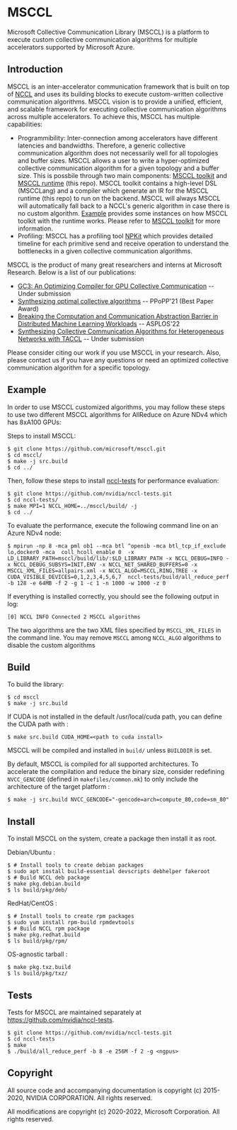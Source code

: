 # MSCCL

Microsoft Collective Communication Library (MSCCL) is a platform to execute custom collective communication algorithms for multiple accelerators supported by Microsoft Azure.

## Introduction

MSCCL is an inter-accelerator communication framework that is built on top of [NCCL](https://github.com/nvidia/nccl) and uses its building blocks to execute custom-written collective communication algorithms. MSCCL vision is to provide a unified, efficient, and scalable framework for executing collective communication algorithms across multiple accelerators. To achieve this, MSCCL has multiple capabilities:

- Programmibility: Inter-connection among accelerators have different latencies and bandwidths. Therefore, a generic collective communication algorithm does not necessarily well for all topologies and buffer sizes. MSCCL allows a user to write a hyper-optimized collective communication algorithm for a given topology and a buffer size. This is possbile through two main components: [MSCCL toolkit](https://github.com/microsoft/msccl-tools) and [MSCCL runtime](https://github.com/microsoft/msccl) (this repo). MSCCL toolkit contains a high-level DSL (MSCCLang) and a compiler which generate an IR for the MSCCL runtime (this repo) to run on the backend. MSCCL will always MSCCL will automatically fall back to a NCCL's generic algorithm in case there is no custom algorithm. [Example](#Example) provides some instances on how MSCCL toolkit with the runtime works. Please refer to [MSCCL toolkit](https://github.com/microsoft/msccl-tools) for more information.
- Profiling: MSCCL has a profiling tool [NPKit](https://github.com/microsoft/npkit) which provides detailed timeline for each primitive send and receive operation to understand the bottlenecks in a given collective communication algorithms.

MSCCL is the product of many great researchers and interns at Microsoft Research. Below is a list of our publications:

- [GC3: An Optimizing Compiler for GPU Collective Communication](https://arxiv.org/abs/2201.11840) -- Under submission
- [Synthesizing optimal collective algorithms](https://dl.acm.org/doi/10.1145/3437801.3441620) -- PPoPP'21 (Best Paper Award)
- [Breaking the Computation and Communication Abstraction Barrier in Distributed Machine Learning Workloads](https://arxiv.org/abs/2105.05720) -- ASPLOS'22
- [Synthesizing Collective Communication Algorithms for Heterogeneous Networks with TACCL](https://arxiv.org/abs/2111.04867) -- Under submission

Please consider citing our work if you use MSCCL in your research. Also, please contact us if you have any questions or need an optimized collective communication algorithm for a specific topology.

## Example

In order to use MSCCL customized algorithms, you may follow these steps to use two different MSCCL algorithms for AllReduce on Azure NDv4 which has 8xA100 GPUs:

Steps to install MSCCL:

```shell
$ git clone https://github.com/microsoft/msccl.git
$ cd msccl/
$ make -j src.build
$ cd ../
```

Then, follow these steps to install [nccl-tests](https://github.com/nvidia/nccl-tests) for performance evaluation:

```shell
$ git clone https://github.com/nvidia/nccl-tests.git
$ cd nccl-tests/
$ make MPI=1 NCCL_HOME=../msccl/build/ -j 
$ cd ../
```

To evaluate the performance, execute the following command line on an Azure NDv4 node:

```shell
$ mpirun -np 8 -mca pml ob1 --mca btl ^openib -mca btl_tcp_if_exclude lo,docker0 -mca  coll_hcoll_enable 0  -x LD_LIBRARY_PATH=msccl/build/lib/:$LD_LIBRARY_PATH -x NCCL_DEBUG=INFO -x NCCL_DEBUG_SUBSYS=INIT,ENV -x NCCL_NET_SHARED_BUFFERS=0 -x MSCCL_XML_FILES=allpairs.xml -x NCCL_ALGO=MSCCL,RING,TREE -x CUDA_VISIBLE_DEVICES=0,1,2,3,4,5,6,7  nccl-tests/build/all_reduce_perf -b 128 -e 64MB -f 2 -g 1 -c 1 -n 1000 -w 1000 -z 0
```

If everything is installed correctly, you should see the following output in log:

```shell
[0] NCCL INFO Connected 2 MSCCL algorithms
```

The two algorithms are the two XML files specified by `MSCCL_XML_FILES` in the command line. You may remove `MSCCL` among `NCCL_ALGO` algorithms to disable the custom algorithms

## Build

To build the library:

```shell
$ cd msccl
$ make -j src.build
```

If CUDA is not installed in the default /usr/local/cuda path, you can define the CUDA path with :

```shell
$ make src.build CUDA_HOME=<path to cuda install>
```

MSCCL will be compiled and installed in `build/` unless `BUILDDIR` is set.

By default, MSCCL is compiled for all supported architectures. To accelerate the compilation and reduce the binary size, consider redefining `NVCC_GENCODE` (defined in `makefiles/common.mk`) to only include the architecture of the target platform :
```shell
$ make -j src.build NVCC_GENCODE="-gencode=arch=compute_80,code=sm_80"
```

## Install

To install MSCCL on the system, create a package then install it as root.

Debian/Ubuntu :
```shell
$ # Install tools to create debian packages
$ sudo apt install build-essential devscripts debhelper fakeroot
$ # Build NCCL deb package
$ make pkg.debian.build
$ ls build/pkg/deb/
```

RedHat/CentOS :
```shell
$ # Install tools to create rpm packages
$ sudo yum install rpm-build rpmdevtools
$ # Build NCCL rpm package
$ make pkg.redhat.build
$ ls build/pkg/rpm/
```

OS-agnostic tarball :
```shell
$ make pkg.txz.build
$ ls build/pkg/txz/
```

## Tests

Tests for MSCCL are maintained separately at https://github.com/nvidia/nccl-tests.

```shell
$ git clone https://github.com/nvidia/nccl-tests.git
$ cd nccl-tests
$ make
$ ./build/all_reduce_perf -b 8 -e 256M -f 2 -g <ngpus>
```

## Copyright

All source code and accompanying documentation is copyright (c) 2015-2020, NVIDIA CORPORATION. All rights reserved.

All modifications are copyright (c) 2020-2022, Microsoft Corporation. All rights reserved.
